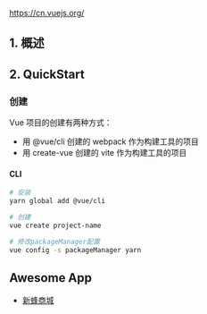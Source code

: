 https://cn.vuejs.org/


## 1. 概述

## 2. QuickStart

### 创建



Vue 项目的创建有两种方式：

- 用 @vue/cli 创建的 webpack 作为构建工具的项目
- 用 create-vue 创建的 vite 作为构建工具的项目

#### CLI

```sh
# 安装
yarn global add @vue/cli

# 创建
vue create project-name

# 修改packageManager配置
vue config -s packageManager yarn
```


## Awesome App

- [新蜂商城](https://github.com/newbee-ltd/newbee-mall-vue3-app)
